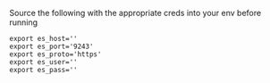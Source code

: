 Source the following with the appropriate creds into your env before running

```
export es_host=''
export es_port='9243'
export es_proto='https'
export es_user=''
export es_pass=''
```